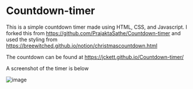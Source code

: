 # Countdown-timer

This is a simple countdown timer made using HTML, CSS, and Javascript. I forked this from https://github.com/PrajaktaSathe/Countdown-timer and used the styling from https://breewitched.github.io/notion/christmascountdown.html

The countdown can be found at https://jckett.github.io/Countdown-timer/

A screenshot of the timer is below

![image](https://user-images.githubusercontent.com/48452128/144957282-7f181d8b-43fa-4cab-854a-13d6911e81c7.png)
